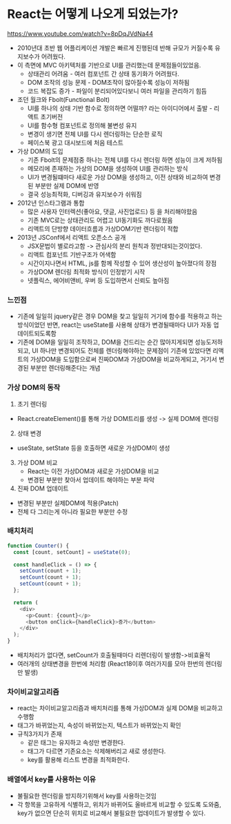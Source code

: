 # React는 어떻게 나오게 되었는가?

https://www.youtube.com/watch?v=8pDqJVdNa44


- 2010년대 초반 웹 어플리케이션 개발은 빠르게 진행된데 반해 규모가 커질수록 유지보수가 어려웠다.
- 이 측면에 MVC 아키텍처를 기반으로 UI를 관리했는데 문제점들이있었음.
  - 상태관리 어려움 - 여러 컴포넌트 간 상태 동기화가 어려웠다.
  - DOM 조작의 성능 문제 - DOM조작이 많아질수록 성능이 저하됨
  - 코드 복잡도 증가 - 파일이 분리되어있다보니 여러 파일을 관리하기 힘듬
- 조던 월크와 Fbolt(Functional Bolt)  
  - UI를 하나의 상태 기반 함수로 정의하면 어떨까? 라는 아이디어에서 출발 - 리액트 초기버전
  - UI를 함수형 컴포넌트로 정의해 불변성 유지
  - 변경이 생기면 전체 UI를 다시 렌더링하는 단순한 로직
  - 페이스북 광고 대시보드에 처음 테스트 
- 가상 DOM의 도입
  - 기존 Fbolt의 문제점중 하나는 전체 UI를 다시 렌더링 하면 성능이 크게 저하됨
  - 메모리에 존재하는 가상의 DOM을 생성하여 UI를 관리하는 방식
  - UI가 변경될떄마다 새로운 가상 DOM을 생성하고, 이전 상태와 비교하여 변경된 부분만 실제 DOM에 반영
  - 결국 성능최적화, 디버깅과 유지보수가 쉬워짐
- 2012년 인스타그램과 통합
  - 많은 사용자 인터렉션(좋아요, 댓글, 사진업로드) 등 을 처리해야핬음
  - 기존 MVC로는 상태관리도 어렵고 UI동기화도 까다로웠음
  - 리액트의 단방향 데이터흐름과 가상DOM기반 렌더링이 적합
- 2013년 JSConf에서 리액트 오픈소스 공개
  - JSX문법이 별로라고함 -> 관심사의 분리 원칙과 정반대되는것이었다.
  - 리액트 컴포넌트 기반구조가 어색함
  - 시간이지나면서 HTML, js를 함께 작성할 수 있어 생산성이 높아졌다의 장점
  - 가상DOM 렌더링 최적화 방식이 인정받기 시작
  - 넷플릭스, 에어비앤비, 우버 등 도입하면서 신뢰도 높아짐

### 느낀점
- 기존에 일일히 jquery같은 경우 DOM을 찾고 일일히 거기에 함수를 적용하고 하는방식이었던 반면, react는 useState를 사용해 상태가 변경될때마다 UI가 자동 업데이트되도록함
- 기존에 DOM을 일일히 조작하고, DOM을 건드리는 순간 많아지게되면 성능도저하되고, UI 하나만 변경되어도 전체를 렌더링해야하는 문제점이 기존에 있었다면 리액트의 가상DOM을 도입함으로써 진짜DOM과 가상DOM을 비교하게되고, 거기서 변경된 부분만 렌더링해준다는 개념

### 가상 DOM의 동작
1. 초기 렌더링
  - React.createElement()를 통해 가상 DOM트리를 생성 -> 실제 DOM에 렌더링
2. 상태 변경
  - useState, setState 등을 호출하면 새로운 가상DOM이 생성
3. 가상 DOM 비교
   - React는 이전 가상DOM과 새로운 가상DOM을 비교
   - 변경된 부분만 찾아서 업데이트 해야하는 부분 파악
4. 진짜 DOM 업데이트
  - 변경된 부분만 실제DOM에 적용(Patch)
  - 전체 다 그리는게 아니라 필요한 부분만 수정


### 배치처리
```typescript
function Counter() {
  const [count, setCount] = useState(0);

  const handleClick = () => {
    setCount(count + 1);
    setCount(count + 1);
    setCount(count + 1);
  };

  return (
    <div>
      <p>Count: {count}</p>
      <button onClick={handleClick}>증가</button>
    </div>
  );
}
```
- 배치처리가 없다면,  setCount가 호출될때마다 리렌더링이 발생함->비효율적
- 여러개의 상태변경을 한번에 처리함 (React18이후 여러가지를 모아 한번의 렌더링만 발생)

### 차이비교알고리즘
 - react는 차이비교알고리즘과 배치처리를 통해 가상DOM과 실제 DOM을 비교하고 수행함
 - 태그가 바뀌었는지, 속성이 바뀌었는지, 텍스트가 바뀌었는지 확인
 - 규칙3가지가 존재
   - 같은 태그는 유지하고 속성만 변경한다. 
   - 태그가 다르면 기존요소는 삭제해버리고 새로 생성한다.
   - key를 활용해 리스트 변경을 최적화한다. 

### 배열에서 key를 사용하는 이유
 - 불필요한 렌더링을 방지하기위해서 key를 사용하는것임
 - 각 항목을 고유하게 식별하고, 위치가 바뀌어도 올바르게 비교할 수 있도록 도와줌, key가 없으면 단순히 위치로 비교해서 불필요한 업데이트가 발생할 수 있다.
